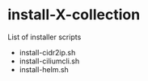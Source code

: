 # install-X-collection
List of installer scripts

- install-cidr2ip.sh
- install-ciliumcli.sh
- install-helm.sh
